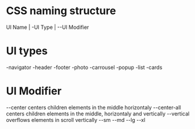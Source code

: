 # CSS naming structure
UI Name   |   -UI Type   |   --UI Modifier

# UI types
-navigator
-header
-footer
-photo
-carrousel
-popup
-list
-cards

# UI Modifier
--center
    centers children elements in the middle horizontaly
--center-all
    centers children elements in the middle, horizontaly and vertically
--vertical
    overflows elements in scroll vertically
--sm
--md
--lg
--xl